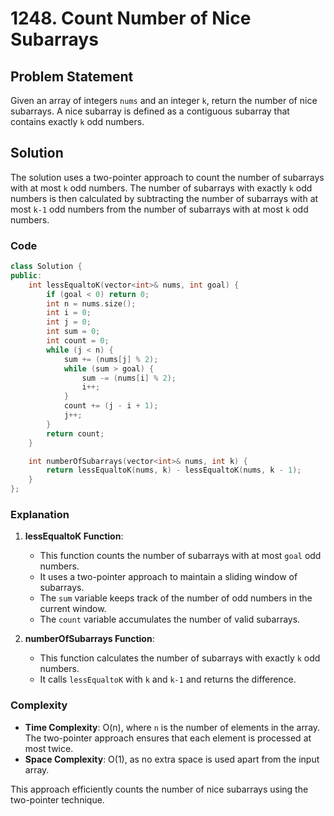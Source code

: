 # 1248. Count Number of Nice Subarrays

## Problem Statement
Given an array of integers `nums` and an integer `k`, return the number of nice subarrays. A nice subarray is defined as a contiguous subarray that contains exactly `k` odd numbers.

## Solution
The solution uses a two-pointer approach to count the number of subarrays with at most `k` odd numbers. The number of subarrays with exactly `k` odd numbers is then calculated by subtracting the number of subarrays with at most `k-1` odd numbers from the number of subarrays with at most `k` odd numbers.

### Code
```cpp
class Solution {
public:
    int lessEqualtoK(vector<int>& nums, int goal) {
        if (goal < 0) return 0;
        int n = nums.size();
        int i = 0;
        int j = 0;
        int sum = 0;
        int count = 0;
        while (j < n) {
            sum += (nums[j] % 2);
            while (sum > goal) {
                sum -= (nums[i] % 2);
                i++;
            }
            count += (j - i + 1);
            j++;
        }
        return count;
    }

    int numberOfSubarrays(vector<int>& nums, int k) {
        return lessEqualtoK(nums, k) - lessEqualtoK(nums, k - 1);
    }
};
```

### Explanation
1. **lessEqualtoK Function**:
   - This function counts the number of subarrays with at most `goal` odd numbers.
   - It uses a two-pointer approach to maintain a sliding window of subarrays.
   - The `sum` variable keeps track of the number of odd numbers in the current window.
   - The `count` variable accumulates the number of valid subarrays.

2. **numberOfSubarrays Function**:
   - This function calculates the number of subarrays with exactly `k` odd numbers.
   - It calls `lessEqualtoK` with `k` and `k-1` and returns the difference.

### Complexity
- **Time Complexity**: O(n), where `n` is the number of elements in the array. The two-pointer approach ensures that each element is processed at most twice.
- **Space Complexity**: O(1), as no extra space is used apart from the input array.

This approach efficiently counts the number of nice subarrays using the two-pointer technique.
